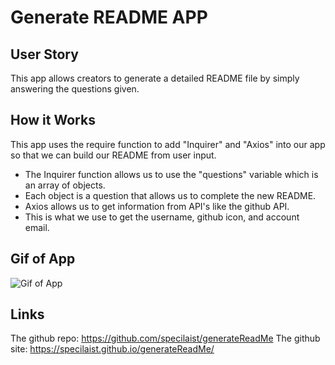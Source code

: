 # Generate README APP

## User Story

This app allows creators to generate a detailed README file by simply answering the questions given. 

## How it Works

This app uses the require function to add "Inquirer" and "Axios" into our app so that we can build our README from user input.
* The Inquirer function allows us to use the "questions" variable which is an array of objects.
 * Each object is a question that allows us to complete the new README.
* Axios allows us to get information from API's like the github API.
* This is what we use to get the username, github icon, and account email.

## Gif of App

![Gif of App](./assets/generateReadMe.gif)

## Links

The github repo: https://github.com/specilaist/generateReadMe
The github site: https://specilaist.github.io/generateReadMe/